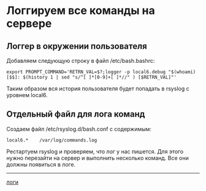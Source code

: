 # Логгируем все команды на сервере

## Логгер в окружении пользователя

Добавляем следующую строку в файл /etc/bash.bashrc:

	export PROMPT_COMMAND='RETRN_VAL=$?;logger -p local6.debug "$(whoami) [$$]: $(history 1 | sed "s/^[ ]*[0-9]+[ ]*//" ) [$RETRN_VAL]"'

Таким образом вся история пользователя будет попадать в rsyslog с уровнем local6.

## Отдельный файл для лога команд

Создаем файл /etc/rsyslog.d/bash.conf с содержимым:

	local6.*    /var/log/commands.log

Рестартуем rsyslog и проверяем, что лог у нас пишется. Для этого нужно перезайти на сервер и выполнить несколько команд. Все они должны появиться в логе.

**********
[логи](/tags/%D0%BB%D0%BE%D0%B3%D0%B8.md)
